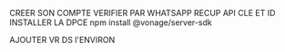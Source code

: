 CREER SON COMPTE 
VERIFIER PAR WHATSAPP 
RECUP API CLE ET ID 
INSTALLER LA DPCE 
    npm install @vonage/server-sdk

AJOUTER VR DS l'ENVIRON 